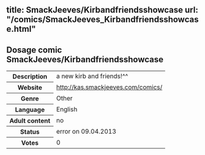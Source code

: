 title: SmackJeeves/Kirbandfriendsshowcase
url: "/comics/SmackJeeves_Kirbandfriendsshowcase.html"
---
Dosage comic SmackJeeves/Kirbandfriendsshowcase
-----------------------------------------

<table class="comicinfo">
<tr>
<th>Description</th><td>a new kirb and friends!^^</td>
</tr>
<tr>
<th>Website</th><td><a href="http://kas.smackjeeves.com/comics/">http://kas.smackjeeves.com/comics/</a></td>
</tr>
<tr>
<th>Genre</th><td>Other</td>
</tr>
<tr>
<th>Language</th><td>English</td>
</tr>
<tr>
<th>Adult content</th><td>no</td>
</tr>
<tr>
<th>Status</th><td>error on 09.04.2013</td>
</tr>
<tr>
<th>Votes</th><td>0</div></td>
</tr>
</table>
